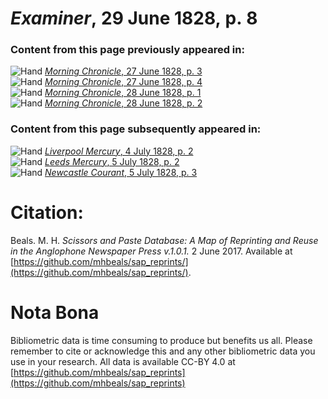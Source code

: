 # *Examiner*, 29 June 1828, p. 8  
  
### Content from this page previously appeared in:  
![Hand](http://scissorsandpaste.net/wp-content/uploads/2017/06/smallhandpointer.png) [*Morning Chronicle*, 27 June 1828, p. 3](https://mhbeals.github.io/sap_html/Morning-Chronicle/Morning-Chronicle-27-June-1828-p-3)  
![Hand](http://scissorsandpaste.net/wp-content/uploads/2017/06/smallhandpointer.png) [*Morning Chronicle*, 27 June 1828, p. 4](https://mhbeals.github.io/sap_html/Morning-Chronicle/Morning-Chronicle-27-June-1828-p-4)  
![Hand](http://scissorsandpaste.net/wp-content/uploads/2017/06/smallhandpointer.png) [*Morning Chronicle*, 28 June 1828, p. 1](https://mhbeals.github.io/sap_html/Morning-Chronicle/Morning-Chronicle-28-June-1828-p-1)  
![Hand](http://scissorsandpaste.net/wp-content/uploads/2017/06/smallhandpointer.png) [*Morning Chronicle*, 28 June 1828, p. 2](https://mhbeals.github.io/sap_html/Morning-Chronicle/Morning-Chronicle-28-June-1828-p-2)  
  
### Content from this page subsequently appeared in:  
![Hand](http://scissorsandpaste.net/wp-content/uploads/2017/06/smallhandpointer.png) [*Liverpool Mercury*, 4 July 1828, p. 2](https://mhbeals.github.io/sap_html/Liverpool-Mercury/Liverpool-Mercury-4-July-1828-p-2)  
![Hand](http://scissorsandpaste.net/wp-content/uploads/2017/06/smallhandpointer.png) [*Leeds Mercury*, 5 July 1828, p. 2](https://mhbeals.github.io/sap_html/Leeds-Mercury/Leeds-Mercury-5-July-1828-p-2)  
![Hand](http://scissorsandpaste.net/wp-content/uploads/2017/06/smallhandpointer.png) [*Newcastle Courant*, 5 July 1828, p. 3](https://mhbeals.github.io/sap_html/Newcastle-Courant/Newcastle-Courant-5-July-1828-p-3)  


# Citation: 

Beals. M. H. *Scissors and Paste Database: A Map of Reprinting and Reuse in the Anglophone Newspaper Press v.1.0.1.* 2 June 2017. Available at [https://github.com/mhbeals/sap_reprints/](https://github.com/mhbeals/sap_reprints/). 

# Nota Bona

Bibliometric data is time consuming to produce but benefits us all. Please remember to cite or acknowledge this and any other bibliometric data you use in your research. All data is available CC-BY 4.0 at [https://github.com/mhbeals/sap_reprints](https://github.com/mhbeals/sap_reprints)